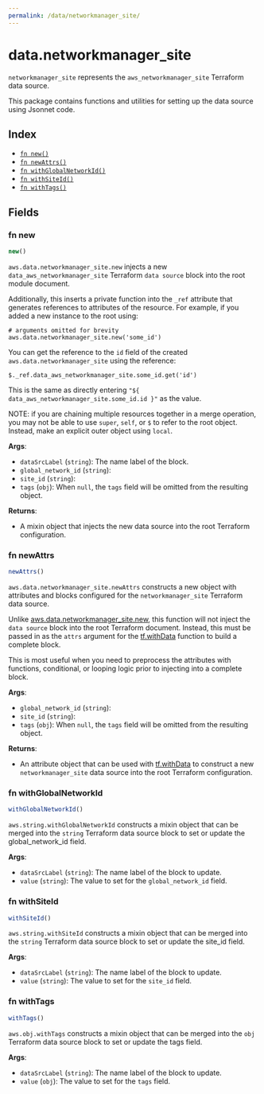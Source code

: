 ```yaml
---
permalink: /data/networkmanager_site/
---
```


# data.networkmanager_site

`networkmanager_site` represents the `aws_networkmanager_site` Terraform data source.



This package contains functions and utilities for setting up the data source using Jsonnet code.


## Index

* [`fn new()`](#fn-new)
* [`fn newAttrs()`](#fn-newattrs)
* [`fn withGlobalNetworkId()`](#fn-withglobalnetworkid)
* [`fn withSiteId()`](#fn-withsiteid)
* [`fn withTags()`](#fn-withtags)

## Fields

### fn new

```ts
new()
```


`aws.data.networkmanager_site.new` injects a new `data_aws_networkmanager_site` Terraform `data source`
block into the root module document.

Additionally, this inserts a private function into the `_ref` attribute that generates references to attributes of the
resource. For example, if you added a new instance to the root using:

    # arguments omitted for brevity
    aws.data.networkmanager_site.new('some_id')

You can get the reference to the `id` field of the created `aws.data.networkmanager_site` using the reference:

    $._ref.data_aws_networkmanager_site.some_id.get('id')

This is the same as directly entering `"${ data_aws_networkmanager_site.some_id.id }"` as the value.

NOTE: if you are chaining multiple resources together in a merge operation, you may not be able to use `super`, `self`,
or `$` to refer to the root object. Instead, make an explicit outer object using `local`.

**Args**:
  - `dataSrcLabel` (`string`): The name label of the block.
  - `global_network_id` (`string`): 
  - `site_id` (`string`): 
  - `tags` (`obj`):  When `null`, the `tags` field will be omitted from the resulting object.

**Returns**:
- A mixin object that injects the new data source into the root Terraform configuration.


### fn newAttrs

```ts
newAttrs()
```


`aws.data.networkmanager_site.newAttrs` constructs a new object with attributes and blocks configured for the `networkmanager_site`
Terraform data source.

Unlike [aws.data.networkmanager_site.new](#fn-networkmanagersitenew), this function will not inject the `data source`
block into the root Terraform document. Instead, this must be passed in as the `attrs` argument for the
[tf.withData](https://github.com/tf-libsonnet/core/tree/main/docs#fn-withdata) function to build a complete block.

This is most useful when you need to preprocess the attributes with functions, conditional, or looping logic prior to
injecting into a complete block.

**Args**:
  - `global_network_id` (`string`): 
  - `site_id` (`string`): 
  - `tags` (`obj`):  When `null`, the `tags` field will be omitted from the resulting object.

**Returns**:
  - An attribute object that can be used with [tf.withData](https://github.com/tf-libsonnet/core/tree/main/docs#fn-withdata) to construct a new `networkmanager_site` data source into the root Terraform configuration.


### fn withGlobalNetworkId

```ts
withGlobalNetworkId()
```

`aws.string.withGlobalNetworkId` constructs a mixin object that can be merged into the `string`
Terraform data source block to set or update the global_network_id field.



**Args**:
  - `dataSrcLabel` (`string`): The name label of the block to update.
  - `value` (`string`): The value to set for the `global_network_id` field.


### fn withSiteId

```ts
withSiteId()
```

`aws.string.withSiteId` constructs a mixin object that can be merged into the `string`
Terraform data source block to set or update the site_id field.



**Args**:
  - `dataSrcLabel` (`string`): The name label of the block to update.
  - `value` (`string`): The value to set for the `site_id` field.


### fn withTags

```ts
withTags()
```

`aws.obj.withTags` constructs a mixin object that can be merged into the `obj`
Terraform data source block to set or update the tags field.



**Args**:
  - `dataSrcLabel` (`string`): The name label of the block to update.
  - `value` (`obj`): The value to set for the `tags` field.
